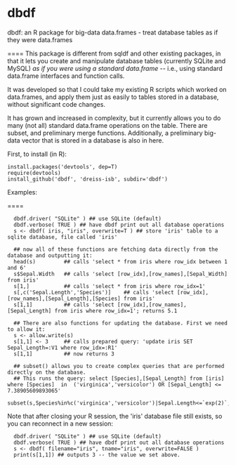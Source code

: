 dbdf
====

dbdf: an R package for big-data data.frames - treat database tables as if they were data.frames

====
This package is different from sqldf and other existing packages, in that it lets you create and 
manipulate database tables (currently SQLite and MySQL) *as if you were using a standard data.frame* --
i.e., using standard data.frame interfaces and function calls. 

It was developed so that I could take my existing R scripts which worked on data.frames, and 
apply them just as easily to tables stored in a database, without significant code changes.

It has grown and increased in complexity, but it currently allows you to do many (not all) standard
data.frame operations on the table. There are subset, and preliminary merge functions. Additionally,
a preliminary big-data vector that is stored in a database is also in here.

First, to install (in R):

```
install.packages('devtools', dep=T)
require(devtools)
install_github('dbdf', 'dreiss-isb', subdir='dbdf')
```

Examples:

====
```
  dbdf.driver( "SQLite" ) ## use SQLite (default)
  dbdf.verbose( TRUE ) ## have dbdf print out all database operations
  s <- dbdf( iris, "iris", overwrite=T ) ## store 'iris' table to a sqlite database, file called 'iris'

  ## now all of these functions are fetching data directly from the database and outputting it:
  head(s)         ## calls 'select * from iris where row_idx between 1 and 6'
  s$Sepal.Width   ## calls 'select [row_idx],[row_names],[Sepal_Width] from iris'
  s[1,]           ## calls 'select * from iris where row_idx=1'
  s[,c('Sepal.Length','Species')]    ## calls 'select [row_idx],[row_names],[Sepal_Length],[Species] from iris'
  s[1,1]          ## calls 'select [row_idx],[row_names],[Sepal_Length] from iris where row_idx=1'; returns 5.1

  ## There are also functions for updating the database. First we need to allow it:
  s <- allow.write(s)
  s[1,1] <- 3     ## calls prepared query: 'update iris SET Sepal_Length=:V1 where row_idx=:R1'
  s[1,1]          ## now returns 3

  ## subset() allows you to create complex queries that are performed directly on the database.
  ## This runs the query: select [Species],[Sepal_Length] from [iris] where [Species]  in  ('virginica','versicolor') OR [Sepal_Length] <= 7.38905609893065'
  subset(s,Species%in%c('virginica','versicolor')|Sepal.Length<=`exp(2)`,c(Species,Sepal.Length))
```
  
Note that after closing your R session, the 'iris' database file still exists, so you can reconnect in a new session:

```
  dbdf.driver( "SQLite" ) ## use SQLite (default)
  dbdf.verbose( TRUE ) ## have dbdf print out all database operations
  s <- dbdf( filename="iris", tname="iris", overwrite=FALSE )
  print(s[1,1]) ## outputs 3 -- the value we set above.
```
